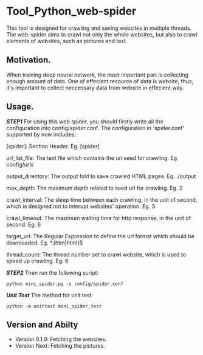 # Tool_Python_web-spider
This tool is designed for crawling and saving websites in multiple threads.
The web-spider aims to crawl not only the whole websites, but also to crawl elements of websites, such as pictures and text.

## Motivation.
When training deep neural network, the most important part is collecting enough amount of data.
One of effecient resource of data is website, thus, it's important to collect neccessary data from website in effecient way.

## Usage.
***STEP1***
For using this web spider, you should firstly write all the configuration into config/spider.conf. 
The configuration in 'spider.conf' supported by now includes:

[spider]: Section Header. Eg. [spider]

url_list_file: The text file which contains the url seed for crawling. Eg. config/urls

output_directory: The output fold to save crawled HTML pages. Eg. ./output

max_depth: The maximum depth related to seed url for crawling. Eg. 2

crawl_interval: The sleep time between each crawling, in the unit of second, which is designed not to interupt websites' operation. Eg. 3

crawl_timeout: The maximum waiting time for http response, in the unit of second. Eg. 6

target_url: The Regular Expression to define the url format which should be downloaded. Eg. *.(htm|html)$

thread_count: The thread number set to crawl website, which is used to speed up crawling. Eg. 6

***STEP2***
Then run the following script:
    
    python mini_spider.py -c config/spider.conf
  
***Unit Test***
The method for unit test:
    
    python -m unittest mini_spider_test


## Version and Abilty
  - Version 0.1.0:  Fetching the websites.
  - Version Next:  Fetching the pictures.

